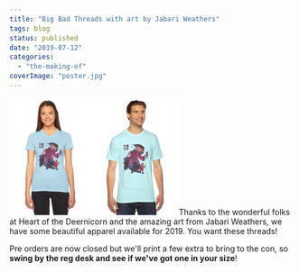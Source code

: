 ```yaml
---
title: "Big Bad Threads with art by Jabari Weathers"
tags: blog
status: published
date: "2019-07-12"
categories: 
  - "the-making-of"
coverImage: "poster.jpg"
---
```


![](/images/Shirt-with-Images-300x208.png)Thanks to the wonderful folks at Heart of the Deernicorn and the amazing art from Jabari Weathers, we have some beautiful apparel available for 2019. You want these threads!

Pre orders are now closed but we'll print a few extra to bring to the con, so **swing by the reg desk and see if we've got one in your size**!
